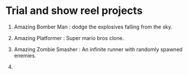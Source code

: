 # Trial and show reel projects

1. Amazing Bomber Man : dodge the explosives falling from the sky.

2. Amazing Platformer : Super mario bros clone.

3. Amazing Zombie Smasher : An infinite runner with randomly spawned enemies.

4.
